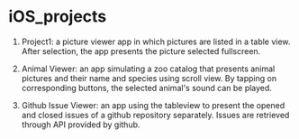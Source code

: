 # iOS_projects

1. Project1: a picture viewer app in which pictures are listed in a table view. After selection, the app presents the picture selected fullscreen.

2. Animal Viewer: an app simulating a zoo catalog that presents animal pictures and their name and species using scroll view. By tapping on corresponding buttons, the selected animal's sound can be played.

3. Github Issue Viewer: an app using the tableview to present the opened and closed issues of a github repository separately. Issues are retrieved through API provided by github.
